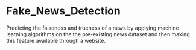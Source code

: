 # Fake_News_Detection
Predicting the falseness and trueness of a news by applying machine learning algorithms on the the pre-existing news dataset and then making this feature available through a website.
